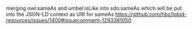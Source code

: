 merging owl:sameAs and umbel:isLike into sdo:sameAs which will be put into the JSON-LD context as URI for sameAs
https://github.com/hbz/lobid-resources/issues/1400#issuecomment-1293361050
